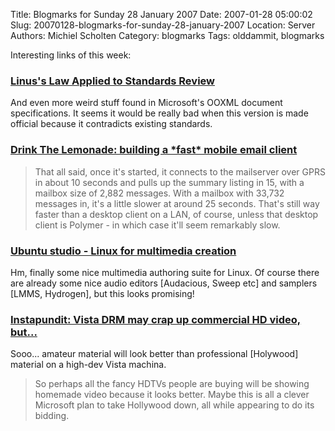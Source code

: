 Title: Blogmarks for Sunday 28 January 2007
Date: 2007-01-28 05:00:02
Slug: 20070128-blogmarks-for-sunday-28-january-2007
Location: Server
Authors: Michiel Scholten
Category: blogmarks
Tags: olddammit, blogmarks

<p>Interesting links of this week:</p>
<h3><a href="http://www.robweir.com/blog/2007/01/linuss-law-applied-to-standards-review.html">Linus's Law Applied to Standards Review</a></h3>
<p>And even more weird stuff found in Microsoft's OOXML document specifications. It seems it would be really bad when this version is made official because it contradicts existing standards.</p>
<h3><a href="http://www.burtonini.com/blog/computers/lemonade-2007-01-23-13-10">Drink The Lemonade: building a *fast* mobile email client</a></h3>
<blockquote><p> That all said, once it's started, it connects to the mailserver over GPRS in about 10 seconds and pulls up the summary listing in 15, with a mailbox size of 2,882 messages. With a mailbox with 33,732 messages in, it's a little slower at around 25 seconds. That's still way faster than a desktop client on a LAN, of course, unless that desktop client is Polymer - in which case it'll seem remarkably slow.</p></blockquote>
<h3><a href="http://www.boingboing.net/2007/01/21/ubuntu_studio_linux_.html">Ubuntu studio - Linux for multimedia creation</a></h3>
<p>Hm, finally some nice multimedia authoring suite for Linux. Of course there are already some nice audio editors [Audacious, Sweep etc] and samplers [LMMS, Hydrogen], but this looks promising!</p>
<h3><a href="http://www.boingboing.net/2007/01/21/instapundit_vista_dr.html">Instapundit: Vista DRM may crap up commercial HD video, but...</a></h3>
<p>Sooo... amateur material will look better than professional [Holywood] material on a high-dev Vista machina.</p>

<blockquote><p>So perhaps all the fancy HDTVs people are buying will be showing homemade video because it looks better. Maybe this is all a clever Microsoft plan to take Hollywood down, all while appearing to do its bidding.</p></blockquote>
